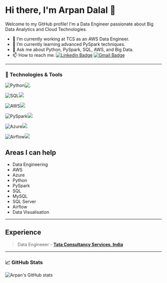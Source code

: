 # Hi there, I'm Arpan Dalal 👋

Welcome to my GitHub profile! I'm a Data Engineer passionate about Big Data Analytics and Cloud Technologies.

- 🔭 I’m currently working at TCS as an AWS Data Engineer.
- 🌱 I’m currently learning advanced PySpark techniques.
- 💬 Ask me about Python, PySpark, SQL, AWS, and Big Data.
- 📫 How to reach me:
[![Linkedin Badge](https://img.shields.io/badge/-LinkedIn-blue?style=flat-square&logo=Linkedin&logoColor=white)](https://www.linkedin.com/in/arpan-dalal/)
[![Gmail Badge](https://img.shields.io/badge/-Gmail-c14438?style=flat-square&logo=Gmail&logoColor=white)](mailto:arpandalal1997@gmail.com)

---

### 🔧 Technologies & Tools

![Python](https://img.shields.io/badge/-Python-000?&logo=Python)![.](https://img.shields.io/badge/rating-★★★★☆-brightgreen)

![SQL](https://img.shields.io/badge/-SQL-000?&logo=MySQL)![ ](https://img.shields.io/badge/rating-★★★★☆-brightgreen)

![AWS](https://img.shields.io/badge/-AWS-000?&logo=Amazon-Web-Services)![ ](https://img.shields.io/badge/rating-★★★★☆-brightgreen)

![PySpark](https://img.shields.io/badge/-PySpark-000?&logo=Apache-Spark)![ ](https://img.shields.io/badge/rating-★★★★☆-brightgreen)

![Azure](https://img.shields.io/badge/Azure_DevOps-0078D7?style=for-the-badge&logo=azure&logoColor=white)![ ](https://img.shields.io/badge/rating-★★☆☆☆-brightgreen)

![Airflow](https://img.shields.io/badge/Airflow-017CEE?style=for-the-badge&logo=Apache%20Airflow&logoColor=white)![ ](https://img.shields.io/badge/rating-★★★☆☆-brightgreen)

## Areas I can help

* Data Engineering
* AWS
* Azure
* Python
* PySpark
* SQL
* MySQL
* SQL Server
* Airflow
* Data Visualisation

---
## Experience
> Data Engineeer - [**Tata Consultancy Services, India**](https://www.tcs.com)
---

### 📈 GitHub Stats

![Arpan's GitHub stats](https://github-readme-stats.vercel.app/api?username=arpan-dalal&show_icons=true&theme=dark)
